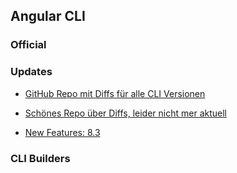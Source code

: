 ## Angular CLI

### Official

### Updates

* [GitHub Repo mit Diffs für alle CLI Versionen](https://github.com/cexbrayat/angular-cli-diff)
* [Schönes Repo über Diffs, leider nicht mer aktuell](https://github.com/Nolanus/angular-cli-diff)

* [New Features: 8.3](https://blog.ninja-squad.com/2019/08/22/angular-cli-8.3/)

### CLI Builders

